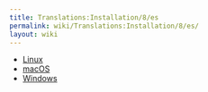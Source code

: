 ```yaml
---
title: Translations:Installation/8/es
permalink: wiki/Translations:Installation/8/es/
layout: wiki
---
```


-   [Linux](/wiki/Linux_installation "wikilink")
-   [macOS](/wiki/MacOS_installation "wikilink")
-   [Windows](/wiki/Windows_installation "wikilink")
